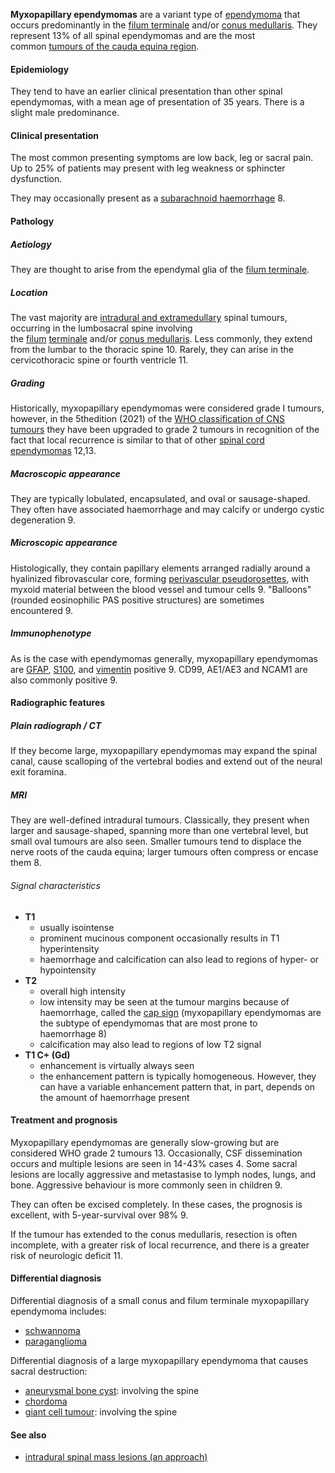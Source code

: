 
**Myxopapillary ependymomas** are a variant type of [ependymoma](https://radiopaedia.org/articles/spinal-ependymoma) that occurs predominantly in the [filum terminale](https://radiopaedia.org/articles/filum-terminale) and/or [conus medullaris](https://radiopaedia.org/articles/conus-medullaris). They represent 13% of all spinal ependymomas and are the most common [tumours of the cauda equina region](https://radiopaedia.org/articles/neoplasms-of-the-cauda-equina-differential).

#### Epidemiology

They tend to have an earlier clinical presentation than other spinal ependymomas, with a mean age of presentation of 35 years. There is a slight male predominance.

#### Clinical presentation

The most common presenting symptoms are low back, leg or sacral pain. Up to 25% of patients may present with leg weakness or sphincter dysfunction.

They may occasionally present as a [subarachnoid haemorrhage](https://radiopaedia.org/articles/subarachnoid-haemorrhage) 8.

#### Pathology

##### Aetiology

They are thought to arise from the ependymal glia of the [filum terminale](https://radiopaedia.org/articles/filum-terminale). 

##### Location

The vast majority are [intradural and extramedullary](https://radiopaedia.org/articles/intradural-extramedullary-spinal-tumours-1) spinal tumours, occurring in the lumbosacral spine involving the [filum](https://radiopaedia.org/articles/filum-terminale) [terminale](https://radiopaedia.org/articles/filum-terminale) and/or [conus medullaris](https://radiopaedia.org/articles/conus-medullaris). Less commonly, they extend from the lumbar to the thoracic spine 10. Rarely, they can arise in the cervicothoracic spine or fourth ventricle 11.

##### Grading

Historically, myxopapillary ependymomas were considered grade I tumours, however, in the 5thedition (2021) of the [WHO classification of CNS tumours](https://radiopaedia.org/articles/who-classification-of-cns-tumours-1) they have been upgraded to grade 2 tumours in recognition of the fact that local recurrence is similar to that of other [spinal cord ependymomas](https://radiopaedia.org/articles/spinal-ependymoma) 12,13.

##### Macroscopic appearance

They are typically lobulated, encapsulated, and oval or sausage-shaped. They often have associated haemorrhage and may calcify or undergo cystic degeneration 9.

##### Microscopic appearance

Histologically, they contain papillary elements arranged radially around a hyalinized fibrovascular core, forming [perivascular pseudorosettes](https://radiopaedia.org/articles/perivascular-pseudorosettes-ependymoma), with myxoid material between the blood vessel and tumour cells 9. "Balloons" (rounded eosinophilic PAS positive structures) are sometimes encountered 9.  

##### Immunophenotype

As is the case with ependymomas generally, myxopapillary ependymomas are [GFAP](https://radiopaedia.org/articles/glial-fibrillary-acid-protein-gfap), [S100](https://radiopaedia.org/articles/s100), and [vimentin](https://radiopaedia.org/articles/vimentin) positive 9. CD99, AE1/AE3 and NCAM1 are also commonly positive 9. 

#### Radiographic features

##### Plain radiograph / CT

If they become large, myxopapillary ependymomas may expand the spinal canal, cause scalloping of the vertebral bodies and extend out of the neural exit foramina.

##### MRI

They are well-defined intradural tumours. Classically, they present when larger and sausage-shaped, spanning more than one vertebral level, but small oval tumours are also seen. Smaller tumours tend to displace the nerve roots of the cauda equina; larger tumours often compress or encase them 8.

###### Signal characteristics

- **T1**
    - usually isointense
    - prominent mucinous component occasionally results in T1 hyperintensity
    - haemorrhage and calcification can also lead to regions of hyper- or hypointensity
- **T2**
    - overall high intensity
    - low intensity may be seen at the tumour margins because of haemorrhage, called the [cap sign](https://radiopaedia.org/articles/haemosiderin-cap-sign) (myxopapillary ependymomas are the subtype of ependymomas that are most prone to haemorrhage 8)
    - calcification may also lead to regions of low T2 signal
- **T1 C+ (Gd)**
    - enhancement is virtually always seen
    - the enhancement pattern is typically homogeneous. However, they can have a variable enhancement pattern that, in part, depends on the amount of haemorrhage present

#### Treatment and prognosis

Myxopapillary ependymomas are generally slow-growing but are considered WHO grade 2 tumours 13. Occasionally, CSF dissemination occurs and multiple lesions are seen in 14-43% cases 4. Some sacral lesions are locally aggressive and metastasise to lymph nodes, lungs, and bone. Aggressive behaviour is more commonly seen in children 9.  

They can often be excised completely. In these cases, the prognosis is excellent, with 5-year-survival over 98% 9.

If the tumour has extended to the conus medullaris, resection is often incomplete, with a greater risk of local recurrence, and there is a greater risk of neurologic deficit 11.

#### Differential diagnosis

Differential diagnosis of a small conus and filum terminale myxopapillary ependymoma includes:

- [schwannoma](https://radiopaedia.org/articles/spinal-schwannoma)
- [paraganglioma](https://radiopaedia.org/articles/spinal-neuroendocrine-tumour)

Differential diagnosis of a large myxopapillary ependymoma that causes sacral destruction:

- [aneurysmal bone cyst](https://radiopaedia.org/articles/aneurysmal-bone-cyst): involving the spine
- [chordoma](https://radiopaedia.org/articles/chordoma)
- [giant cell tumour](https://radiopaedia.org/articles/giant-cell-tumour-of-bone): involving the spine

#### See also

- [intradural spinal mass lesions (an approach)](https://radiopaedia.org/articles/intradural-spinal-mass-lesions-an-approach-1)